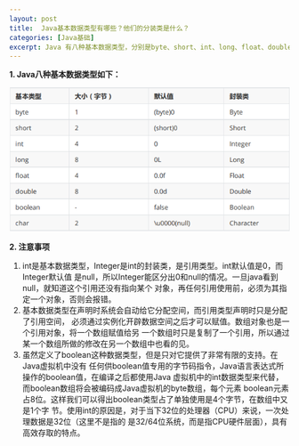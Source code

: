 ```yaml
---
layout: post
title:  Java基本数据类型有哪些？他们的分装类是什么？
categories: [Java基础]
excerpt: Java 有八种基本数据类型，分别是byte、short、int、long、float、double、boolean、char.
---
```


**1. Java八种基本数据类型如下：**

![Java数据类型](/images/2022/03/java数据类型.png)

**2. 注意事项**

1. int是基本数据类型，Integer是int的封装类，是引用类型。int默认值是0，而Integer默认值
是null，所以Integer能区分出0和null的情况。一旦java看到null，就知道这个引用还没有指向某个
对象，再任何引用使用前，必须为其指定一个对象，否则会报错。
2. 基本数据类型在声明时系统会自动给它分配空间，而引用类型声明时只是分配了引用空间，
必须通过实例化开辟数据空间之后才可以赋值。数组对象也是一个引用对象，将一个数组赋值给另
一个数组时只是复制了一个引用，所以通过某一个数组所做的修改在另一个数组中也看的见。
3. 虽然定义了boolean这种数据类型，但是只对它提供了非常有限的支持。在Java虚拟机中没有
任何供boolean值专用的字节码指令，Java语言表达式所操作的boolean值，在编译之后都使用Java
虚拟机中的int数据类型来代替，而boolean数组将会被编码成Java虚拟机的byte数组，每个元素
boolean元素占8位。这样我们可以得出boolean类型占了单独使用是4个字节，在数组中又是1个字
节。使用int的原因是，对于当下32位的处理器（CPU）来说，一次处理数据是32位（这里不是指的
是32/64位系统，而是指CPU硬件层面），具有高效存取的特点。
